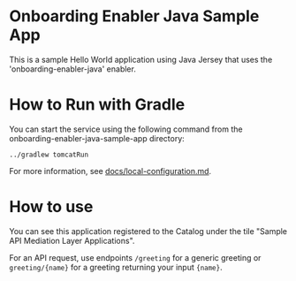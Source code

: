 # Onboarding Enabler Java Sample App

This is a sample Hello World application using Java Jersey that uses the 'onboarding-enabler-java' enabler.

# How to Run with Gradle

You can start the service using the following command from the onboarding-enabler-java-sample-app directory:

    ../gradlew tomcatRun

For more information, see [docs/local-configuration.md](docs/local-configuration.md).

# How to use

You can see this application registered to the Catalog under the tile "Sample API Mediation Layer Applications".

For an API request, use endpoints `/greeting` for a generic greeting or `greeting/{name}` for a greeting returning your input `{name}`.

